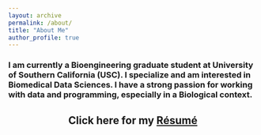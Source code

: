 ```yaml
---
layout: archive
permalink: /about/
title: "About Me"
author_profile: true
---
```

<h3> I am currently a Bioengineering graduate student at University of Southern California (USC). I specialize and am interested in Biomedical Data Sciences. I have a strong passion for working with data and programming, especially in a Biological context. </h3>

<center>
<h2> Click here for my <a href="\images\My_Resume_NT.pdf">Résumé</a>
</center>
